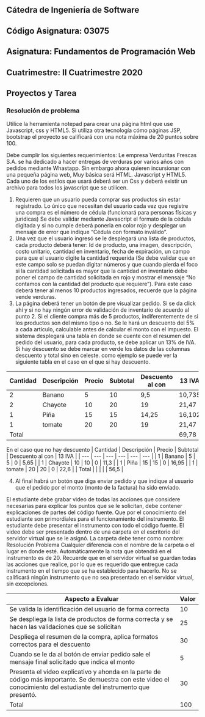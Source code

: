 ## Cátedra de Ingeniería de Software
## Código Asignatura: 03075
## Asignatura: Fundamentos de Programación Web
## Cuatrimestre: II Cuatrimestre 2020
## Proyectos y Tarea

### Resolución de problema
Utilice la herramienta notepad para crear una página html que use Javascript, css y HTML5. Si utiliza otra tecnología cómo páginas JSP, bootstrap el proyecto se calificará con una nota máxima de 20 puntos sobre 100.

Debe cumplir los siguientes requerimientos:
Le empresa Verduritas Frescas S.A. se ha dedicado a hacer entregas de verduras por varios años con pedidos mediante Whastapp. Sin embargo ahora quieren incursionar con una pequeña página web, Muy básica será HTML. Javascript y HTML5. Cada uno de los estilos que usará deberá ser un Css y deberá existir un archivo para todos los javascript que se utilicen.
1. Requieren que un usuario pueda comprar sus productos sin estar registrado. Lo único que necesitan del usuario cada vez que registre una compra es el número de cédula (funcionará para personas físicas y jurídicas) Se debe validar mediante Javascript el formato de la cédula digitada
y si no cumple deberá ponerla en color rojo y desplegar un mensaje de error que indique “Cédula con formato inválido”.
2. Una vez que el usuario ingresó se le desplegará una lista de productos, cada producto deberá tener: Id de producto, una imagen, descripción, costo unitario, cantidad en inventario, fecha de expiración, un campo para que el usuario digite la cantidad requerida (Se debe validar que en
este campo solo se puedan digitar números y que cuando pierda el foco si la cantidad solicitada es mayor que la cantidad en inventario debe poner el campo de cantidad solicitada en rojo y mostrar el mensaje “No contamos con la cantidad del producto que requiere”). Para este caso
deberá tener al menos 10 productos ingresados, recuerde que la página vende verduras.
3. La página deberá tener un botón de pre visualizar pedido. Si se da click ahí y si no hay ningún error de validación de inventario de acuerdo al punto 2. Si el cliente compra más de 5 productos, indiferentemente de si los productos son del mismo tipo o no. Se le hará un descuento del 5% a cada artículo, calculable antes de calcular el monto con el impuesto. El sistema desplegará una tabla en donde se cuente con el resumen del pedido del usuario, para cada producto, se debe aplicar un 13% de IVA. Si hay descuento se debe marcar en verde los datos de las columnas descuento y total sino en celeste. como ejemplo se puede ver la siguiente tabla en el caso en el que si hay descuento.

| Cantidad | Descripción | Precio | Subtotal | Descuento al con | 13 IVA | 
| --- | --- | --- | --- | --- | --- | 
| 2 | Banano | 5 | 10 | 9,5 | 10,735 | 
| 2 | Chayote | 10 | 20 | 19 | 21,47 | 
| 1 | Piña | 15 | 15 | 14,25 | 16,102 | 
| 1 | tomate | 20 | 20 | 19 | 21,47 | 
| Total |  |  |  | | 69,78 |

En el caso que no hay descuento
| Cantidad | Descripción | Precio | Subtotal | Descuento al con | 13 IVA | 
| --- | --- | --- | --- | --- | --- | 
| 1 | Banano | 5 | 5 | 0 | 5,65 | 
| 1 | Chayote | 10 | 10 | 0 | 11,3 | 
| 1 | Piña | 15 | 15 | 0 | 16,95 | 
| 1 | tomate | 20 | 20 | 0 | 22,6 | 
| Total  |  |  |  | | 56,5 |

4. Al final habrá un botón que diga enviar pedido y que indique al usuario que el pedido por el monto (monto de la factura) ha sido enviado.

El estudiante debe grabar video de todas las acciones que considere necesarias para explicar los puntos que se le solicitan, debe contener explicaciones de partes del código fuente. Que por el conocimiento del estudiante son primordiales para el funcionamiento del instrumento.
El estudiante debe presentar el instrumento con todo el código fuente. El video debe ser presentado dentro de una carpeta en el escritorio del servidor virtual que se le asignó. La carpeta debe tener como nombre: Resolución Problema
Cualquier diferencia con el nombre de la carpeta o el lugar en donde esté. Automáticamente la nota que obtendrá en el instrumento es de 20.
Recuerde que en el servidor virtual se guardan todas las acciones que realice, por lo que es requerido que entregue cada instrumento en el tiempo que se ha establecido para hacerlo. No se calificará ningún instrumento que no sea presentado en el servidor virtual, sin excepciones.

| Aspecto a Evaluar | Valor |
| --- | --- |
| Se valida la identificación del usuario de forma correcta | 10 |
| Se despliega la lista de productos de forma correcta y se hacen las validaciones que se solicitan | 25 |
| Despliega el resumen de la compra, aplica formatos correctos para el descuento | 30 |
| Cuando se le da al botón de enviar pedido sale el mensaje final solicitado que indica el monto | 5 |
| Presenta el video explicativo y ahonda en la parte de código más importante. Se demuestra con este video el conocimiento del estudiante del instrumento que presentó. | 30 |
| Total | 100 |
